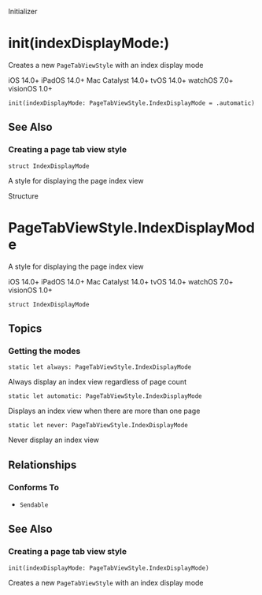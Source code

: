 Initializer

# init(indexDisplayMode:)

Creates a new `PageTabViewStyle` with an index display mode

iOS 14.0+  iPadOS 14.0+  Mac Catalyst 14.0+  tvOS 14.0+  watchOS 7.0+
visionOS 1.0+

    
    
    init(indexDisplayMode: PageTabViewStyle.IndexDisplayMode = .automatic)

## See Also

### Creating a page tab view style

`struct IndexDisplayMode`

A style for displaying the page index view

Structure

# PageTabViewStyle.IndexDisplayMode

A style for displaying the page index view

iOS 14.0+  iPadOS 14.0+  Mac Catalyst 14.0+  tvOS 14.0+  watchOS 7.0+
visionOS 1.0+

    
    
    struct IndexDisplayMode

## Topics

### Getting the modes

`static let always: PageTabViewStyle.IndexDisplayMode`

Always display an index view regardless of page count

`static let automatic: PageTabViewStyle.IndexDisplayMode`

Displays an index view when there are more than one page

`static let never: PageTabViewStyle.IndexDisplayMode`

Never display an index view

## Relationships

### Conforms To

  * `Sendable`

## See Also

### Creating a page tab view style

`init(indexDisplayMode: PageTabViewStyle.IndexDisplayMode)`

Creates a new `PageTabViewStyle` with an index display mode

